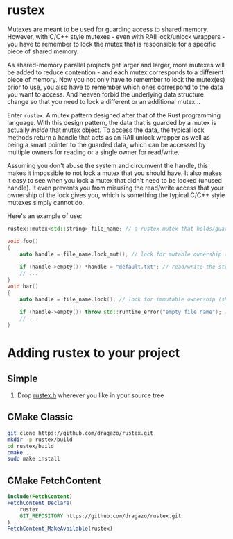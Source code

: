 # rustex

Mutexes are meant to be used for guarding access to shared memory.
However, with C/C++ style mutexes - even with RAII lock/unlock wrappers - you have to remember to lock the mutex that is responsible for a specific piece of shared memory.

As shared-memory parallel projects get larger and larger, more mutexes will be added to reduce contention - and each mutex corresponds to a different piece of memory.
Now you not only have to remember to lock the mutex(es) prior to use, you also have to remember which ones correspond to the data you want to access.
And heaven forbid the underlying data structure change so that you need to lock a different or an additional mutex...

Enter `rustex`. A mutex pattern designed after that of the Rust programming language.
With this design pattern, the data that is guarded by a mutex is actually *inside* that mutex object.
To access the data, the typical lock methods return a handle that acts as an RAII unlock wrapper as well as being a smart pointer to the guarded data, which can be accessed by multiple owners for reading or a single owner for read/write.

Assuming you don't abuse the system and circumvent the handle, this makes it impossible to not lock a mutex that you should have.
It also makes it easy to see when you lock a mutex that didn't need to be locked (unused handle).
It even prevents you from misusing the read/write access that your ownership of the lock gives you, which is something the typical C/C++ style mutexes simply cannot do.

Here's an example of use:

```cpp
rustex::mutex<std::string> file_name; // a rustex mutex that holds/guards a string

void foo()
{
    auto handle = file_name.lock_mut(); // lock for mutable ownership (unique read/write access)
    
    if (handle->empty()) *handle = "default.txt"; // read/write the string through the handle
    // ...
}
void bar()
{
    auto handle = file_name.lock(); // lock for immutable ownership (shared read access)
    
    if (handle->empty()) throw std::runtime_error("empty file name"); // read the string through the handle
    // ...
}
```

# Adding rustex to your project

## Simple

1. Drop [rustex.h](https://raw.githubusercontent.com/dragazo/rustex/master/rustex.h) wherever you like in your source tree

## CMake Classic

```sh
git clone https://github.com/dragazo/rustex.git
mkdir -p rustex/build
cd rustex/build
cmake ..
sudo make install
```

## CMake FetchContent

```cmake
include(FetchContent)
FetchContent_Declare(
    rustex
    GIT_REPOSITORY https://github.com/dragazo/rustex.git
)
FetchContent_MakeAvailable(rustex)
```
